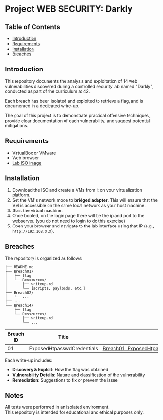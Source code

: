 # Project WEB SECURITY: Darkly

## Table of Contents

- [Introduction](#introduction)
- [Requirements](#requirements)
- [Installation](#installation)
- [Breaches](#breaches)

## Introduction

This repository documents the analysis and exploitation of 14 web vulnerabilities discovered during a controlled security lab named "Darkly", conducted as part of the curriculum at 42.

Each breach has been isolated and exploited to retrieve a flag, and is documented in a dedicated write-up.

The goal of this project is to demonstrate practical offensive techniques, provide clear documentation of each vulnerability, and suggest potential mitigations.

## Requirements

- VirtualBox or VMware
- Web browser
- [Lab ISO image](http://example.com/path/to/iso)

## Installation

1. Download the ISO and create a VMs from it on your virtualization platform.
2. Set the VM's network mode to **bridged adapter**. This will ensure that the VM is accessible on the same local network as your host machine.
3. Start the virtual machine.
4. Once booted, on the login page there will be the ip and port to the webserver. (you do not need to login to do this exercise)
5. Open your browser and navigate to the lab interface using that IP (e.g., `http://192.168.X.X`).

## Breaches

The repository is organized as follows:
```
├── README.md
├── Breach01/
│   ├── flag
│   └── Ressources/
│       ├── writeup.md
│       └── [scripts, payloads, etc.]
├── Breach02/
│   └── ...
├── ...
└── Breach14/
    ├── flag
    └── Ressources/
        ├── writeup.md
        └── ...
```


| Breach ID | Title             | Write-up                                      |
|-----------|------------------|-----------------------------------------------|
| 01        | ExposedHtpasswdCredentials     | [Breach01_ExposedHtpasswdCredentials/Ressources/writeups.md](Breach01_ExposedHtpasswdCredentials/Ressources/writeups.md) |

Each write-up includes:
- **Discovery & Exploit**: How the flag was obtained
- **Vulnerability Details**: Nature and classification of the vulnerability
- **Remediation**: Suggestions to fix or prevent the issue

## Notes

All tests were performed in an isolated environment.  
This repository is intended for educational and ethical purposes only.
